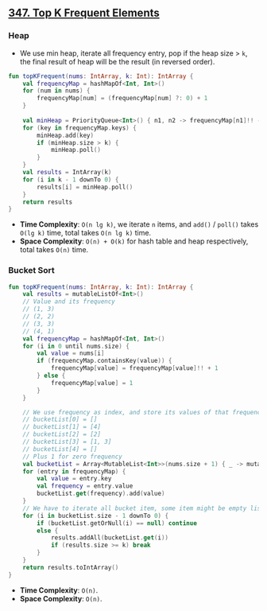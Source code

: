 ## [347. Top K Frequent Elements](https://leetcode.com/problems/top-k-frequent-elements/)

### Heap
* We use min heap, iterate all frequency entry, pop if the heap size > `k`, the final result of heap will be the result (in reversed order).

```kotlin
fun topKFrequent(nums: IntArray, k: Int): IntArray {
    val frequencyMap = hashMapOf<Int, Int>()
    for (num in nums) {
        frequencyMap[num] = (frequencyMap[num] ?: 0) + 1
    }
    
    val minHeap = PriorityQueue<Int>() { n1, n2 -> frequencyMap[n1]!! - frequencyMap[n2]!! }
    for (key in frequencyMap.keys) {
        minHeap.add(key)
        if (minHeap.size > k) {
            minHeap.poll()
        }
    }
    val results = IntArray(k)
    for (i in k - 1 downTo 0) {
        results[i] = minHeap.poll()
    }
    return results
}
```

* **Time Complexity**: `O(n lg k)`, we iterate `n` items, and `add()` / `poll()` takes `O(lg k)` time, total takes `O(n lg k)` time.
* **Space Complexity**: `O(n) + O(k)` for hash table and heap respectively, total takes `O(n)` time.

### Bucket Sort
```kotlin
fun topKFrequent(nums: IntArray, k: Int): IntArray {
    val results = mutableListOf<Int>()
    // Value and its frequency
    // (1, 3)
    // (2, 2)
    // (3, 3)
    // (4, 1)
    val frequencyMap = hashMapOf<Int, Int>()
    for (i in 0 until nums.size) {
        val value = nums[i]
        if (frequencyMap.containsKey(value)) {
            frequencyMap[value] = frequencyMap[value]!! + 1
        } else {
            frequencyMap[value] = 1
        }
    }

    // We use frequency as index, and store its values of that frequency
    // bucketList[0] = []
    // bucketList[1] = [4]
    // bucketList[2] = [2]
    // bucketList[3] = [1, 3]
    // bucketList[4] = []
    // Plus 1 for zero frequency
    val bucketList = Array<MutableList<Int>>(nums.size + 1) { _ -> mutableListOf() }
    for (entry in frequencyMap) {
        val value = entry.key
        val frequency = entry.value
        bucketList.get(frequency).add(value)
    }
    // We have to iterate all bucket item, some item might be empty list.
    for (i in bucketList.size - 1 downTo 0) {
        if (bucketList.getOrNull(i) == null) continue
        else {
            results.addAll(bucketList.get(i))
            if (results.size >= k) break
        }
    }
    return results.toIntArray()
}
```

* **Time Complexity**: `O(n)`.
* **Space Complexity**: `O(n)`.